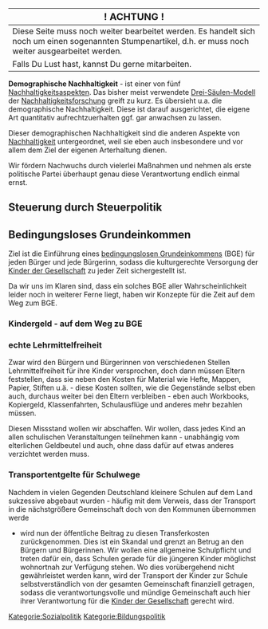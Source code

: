 | <big>! ACHTUNG !</big>                                                                                                                                   |
|----------------------------------------------------------------------------------------------------------------------------------------------------------|
| Diese Seite muss noch weiter bearbeitet werden. Es handelt sich noch um einen sogenannten Stumpenartikel, d.h. er muss noch weiter ausgearbeitet werden. |
| Falls Du Lust hast, kannst Du gerne mitarbeiten.                                                                                                         |

**Demographische Nachhaltigkeit** - ist einer von fünf
[Nachhaltigkeitsaspekten](/wiki/Nachhaltigkeit.md "wikilink"). Das bisher meist
verwendete
[Drei-Säulen-Modell](https://de.wikipedia.org/wiki/Drei-S%C3%A4ulen-Modell_%28Nachhaltigkeit%29)
der
[Nachhaltigkeitsforschung](https://de.wikipedia.org/wiki/Nachhaltigkeitswissenschaft)
greift zu kurz. Es übersieht u.a. die demographische Nachhaltigkeit.
Diese ist darauf ausgerichtet, die eigene Art quantitativ
aufrechtzuerhalten ggf. gar anwachsen zu lassen.

Dieser demographischen Nachhaltigkeit sind die anderen Aspekte von
[Nachhaltigkeit](/wiki/Nachhaltigkeit.md "wikilink") untergeordnet, weil sie eben
auch insbesondere und vor allem dem Ziel der eigenen Arterhaltung
dienen.

Wir fördern Nachwuchs durch vielerlei Maßnahmen und nehmen als erste
politische Partei überhaupt genau diese Verantwortung endlich einmal
ernst.

Steuerung durch Steuerpolitik
-----------------------------

Bedingungsloses Grundeinkommen
------------------------------

Ziel ist die Einführung eines [bedingungslosen
Grundeinkommens](/wiki/Bedingungsloses_Grundeinkommen.md "wikilink") (BGE) für
jeden Bürger und jede Bürgerinn, sodass die kulturgerechte Versorgung
der [Kinder der Gesellschaft](/wiki/Kinder_der_Gesellschaft.md "wikilink") zu
jeder Zeit sichergestellt ist.

Da wir uns im Klaren sind, dass ein solches BGE aller Wahrscheinlichkeit
leider noch in weiterer Ferne liegt, haben wir Konzepte für die Zeit auf
dem Weg zum BGE.

### Kindergeld - auf dem Weg zu BGE

### echte Lehrmittelfreiheit

Zwar wird den Bürgern und Bürgerinnen von verschiedenen Stellen
Lehrmittelfreiheit für ihre Kinder versprochen, doch dann müssen Eltern
feststellen, dass sie neben den Kosten für Material wie Hefte, Mappen,
Papier, Stiften u.ä. - diese Kosten sollten, wie die Gegenstände selbst
eben auch, durchaus weiter bei den Eltern verbleiben - eben auch
Workbooks, Kopiergeld, Klassenfahrten, Schulausflüge und anderes mehr
bezahlen müssen.

Diesen Missstand wollen wir abschaffen. Wir wollen, dass jedes Kind an
allen schulischen Veranstaltungen teilnehmen kann - unabhängig vom
elterlichen Geldbeutel und auch, ohne dass dafür auf etwas anderes
verzichtet werden muss.

### Transportentgelte für Schulwege

Nachdem in vielen Gegenden Deutschland kleinere Schulen auf dem Land
sukzessive abgebaut wurden - häufig mit dem Verweis, dass der Transport
in die nächstgrößere Gemeinschaft doch von den Kommunen übernommen werde
- wird nun der öffentliche Beitrag zu diesen Transferkosten
zurückgenommen. Dies ist ein Skandal und grenzt an Betrug an den Bürgern
und Bürgerinnen. Wir wollen eine allgemeine Schulpflicht und treten
dafür ein, dass Schulen gerade für die jüngeren Kinder möglichst
wohnortnah zur Verfügung stehen. Wo dies vorübergehend nicht
gewährleistet werden kann, wird der Transport der Kinder zur Schule
selbstverständlich von der gesamten Gemeinschaft finanziell getragen,
sodass die verantwortungsvolle und mündige Gemeinschaft auch hier ihrer
Verantwortung für die [Kinder der
Gesellschaft](/wiki/Kinder_der_Gesellschaft.md "wikilink") gerecht wird.

<Kategorie:Sozialpolitik> <Kategorie:Bildungspolitik>
